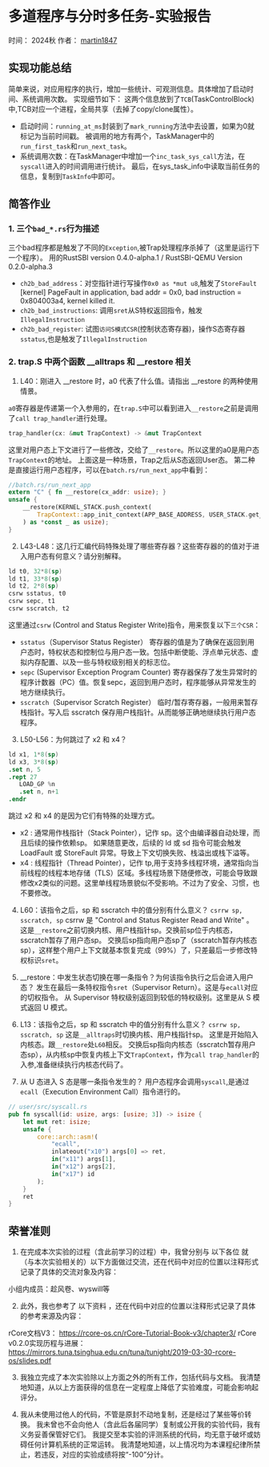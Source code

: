# 多道程序与分时多任务-实验报告

时间： 2024秋
作者： [martin1847](https://github.com/martin1847)

## 实现功能总结
简单来说，对应用程序的执行，增加一些统计、可观测信息。具体增加了启动时间、系统调用次数。
实现细节如下：
这两个信息放到了`TCB`(TaskControlBlock)中,TCB对应一个进程，全局共享（去掉了copy/clone属性）。
* 启动时间：`running_at_ms`封装到了`mark_running`方法中去设置，如果为0就标记为当前时间戳。
被调用的地方有两个，TaskManager中的`run_first_task`和`run_next_task`。
* 系统调用次数：在TaskManager中增加一个`inc_task_sys_call`方法，在`syscall`进入的时间调用进行统计。
最后，在sys_task_info中读取当前任务的信息，复制到`TaskInfo`中即可。


## 简答作业

### 1. 三个`bad_*.rs`行为描述
三个bad程序都是触发了不同的`Exception`,被Trap处理程序杀掉了（这里是运行下一个程序）。
用的RustSBI version 0.4.0-alpha.1 / RustSBI-QEMU Version 0.2.0-alpha.3
* `ch2b_bad_address`：对空指针进行写操作`0x0 as *mut u8`,触发了`StoreFault`
[kernel] PageFault in application, bad addr = 0x0, bad instruction = 0x804003a4, kernel killed it.
* `ch2b_bad_instructions`: 调用`sret`从S特权返回指令，触发`IllegalInstruction`
* `ch2b_bad_register`: 试图`访问S模式CSR`(控制状态寄存器)，操作S态寄存器`sstatus`,也是触发了`IllegalInstruction`

### 2.  trap.S 中两个函数 __alltraps 和 __restore 相关

1. L40：刚进入 __restore 时，a0 代表了什么值。请指出 __restore 的两种使用情景。

`a0`寄存器是传递第一个入参用的，在`trap.S`中可以看到进入`__restore`之前是调用了`call trap_handler`进行处理。
```rust
trap_handler(cx: &mut TrapContext) -> &mut TrapContext
```
这里对用户态上下文进行了一些修改，交给了`__restore`。所以这里的a0是用户态`TrapContext`的地址。
上面这是一种场景，Trap之后从S态返回User态。
第二种是直接运行用户态程序，可以在`batch.rs/run_next_app`中看到：
```rust
//batch.rs/run_next_app
extern "C" { fn __restore(cx_addr: usize); }
unsafe {
    __restore(KERNEL_STACK.push_context(
        TrapContext::app_init_context(APP_BASE_ADDRESS, USER_STACK.get_sp())
    ) as *const _ as usize);
}
```

2. L43-L48：这几行汇编代码特殊处理了哪些寄存器？这些寄存器的的值对于进入用户态有何意义？请分别解释。
```s
ld t0, 32*8(sp)
ld t1, 33*8(sp)
ld t2, 2*8(sp)
csrw sstatus, t0
csrw sepc, t1
csrw sscratch, t2
```
这里通过`csrw` (Control and Status Register Write)指令，用来恢复以下`三个CSR`：
* `sstatus`（Supervisor Status Register） 寄存器的值是为了确保在返回到用户态时，特权状态和控制位与用户态一致。包括中断使能、浮点单元状态、虚拟内存配置、以及一些与特权级别相关的标志位。
* `sepc` (Supervisor Exception Program Counter) 寄存器保存了发生异常时的程序计数器（PC）值。恢复sepc，返回到用户态时，程序能够从异常发生的地方继续执行。
* `sscratch`（Supervisor Scratch Register） 临时/暂存寄存器，一般用来暂存栈指针。写入后 sscratch 保存用户栈指针。从而能够正确地继续执行用户态程序。
    
    
3. L50-L56：为何跳过了 x2 和 x4？
```s
ld x1, 1*8(sp)
ld x3, 3*8(sp)
.set n, 5
.rept 27
   LOAD_GP %n
   .set n, n+1
.endr
```
跳过 x2 和 x4 的是因为它们有特殊的处理方式。
* x2 : 通常用作栈指针（Stack Pointer），记作 sp。这个由编译器自动处理，而且后续的操作依赖sp。
如果随意更改，后续的 ld 或 sd 指令可能会触发 LoadFault 或 StoreFault 异常。导致上下文切换失败、栈溢出或栈下溢等。
* x4 : 线程指针（Thread Pointer），记作 tp,用于支持多线程环境，通常指向当前线程的线程本地存储（TLS）区域。多线程场景下随便修改，可能会导致跟修改x2类似的问题。这里单线程场景貌似不受影响。不过为了安全、习惯，也不要修改。


4. L60：该指令之后，sp 和 sscratch 中的值分别有什么意义？
`csrrw sp, sscratch, sp`
csrrw 是 "Control and Status Register Read and Write" 。
这是`__restore`之前切换内核、用户栈指针sp。交换前sp位于内核态，sscratch暂存了用户态sp。
交换后sp指向用户态sp了（sscratch暂存内核态sp），这样整个用户上下文就基本恢复完成（99%）了，只差最后一步修改特权标识`sret`。

5. __restore：中发生状态切换在哪一条指令？为何该指令执行之后会进入用户态？
发生在最后一条特权指令`sret`（Supervisor Return）。这是与`ecall`对应的切权指令。
从 Supervisor 特权级别返回到较低的特权级别。这里是从 S 模式返回 U 模式。


6. L13：该指令之后，sp 和 sscratch 中的值分别有什么意义？
`csrrw sp, sscratch, sp`
这是`__alltraps`时切换内核、用户栈指针sp。
这里是开始陷入内核态。跟`__restore`处`L60`相反。
交换后sp指向内核态（sscratch暂存用户态sp），从内核sp中恢复内核上下文`TrapContext`，作为`call trap_handler`的入参,准备继续执行内核态代码了。

7. 从 U 态进入 S 态是哪一条指令发生的？
用户态程序会调用`syscall`,是通过`ecall`（Execution Environment Call）指令进行的。
```rust
// user/src/syscall.rs
pub fn syscall(id: usize, args: [usize; 3]) -> isize {
    let mut ret: isize;
    unsafe {
        core::arch::asm!(
            "ecall",
            inlateout("x10") args[0] => ret,
            in("x11") args[1],
            in("x12") args[2],
            in("x17") id
        );
    }
    ret
}
```


## 荣誉准则
1. 在完成本次实验的过程（含此前学习的过程）中，我曾分别与 以下各位 就（与本次实验相关的）以下方面做过交流，还在代码中对应的位置以注释形式记录了具体的交流对象及内容：

小组内成员：趁风卷、wyswill等

2. 此外，我也参考了 以下资料 ，还在代码中对应的位置以注释形式记录了具体的参考来源及内容：

rCore文档V3： https://rcore-os.cn/rCore-Tutorial-Book-v3/chapter3/
rCore v0.2.0实现历程与进展： https://mirrors.tuna.tsinghua.edu.cn/tuna/tunight/2019-03-30-rcore-os/slides.pdf

3. 我独立完成了本次实验除以上方面之外的所有工作，包括代码与文档。 我清楚地知道，从以上方面获得的信息在一定程度上降低了实验难度，可能会影响起评分。

4. 我从未使用过他人的代码，不管是原封不动地复制，还是经过了某些等价转换。 我未曾也不会向他人（含此后各届同学）复制或公开我的实验代码，我有义务妥善保管好它们。 我提交至本实验的评测系统的代码，均无意于破坏或妨碍任何计算机系统的正常运转。 我清楚地知道，以上情况均为本课程纪律所禁止，若违反，对应的实验成绩将按“-100”分计。

